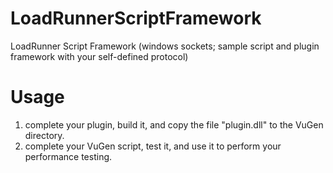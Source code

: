 LoadRunnerScriptFramework
=========================

LoadRunner Script Framework (windows sockets; sample script and plugin framework with your self-defined protocol)


Usage
=====

1. complete your plugin, build it, and copy the file "plugin.dll" to the VuGen directory.
2. complete your VuGen script, test it, and use it to perform your performance testing.
